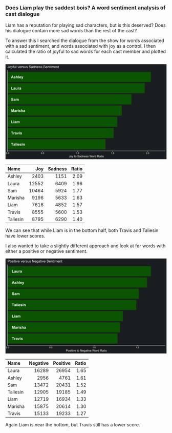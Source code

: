 ### Does Liam play the saddest bois? A word sentiment analysis of cast dialogue

Liam has a reputation for playing sad characters, but is this deserved? Does his dialogue contain more sad words than the rest of the cast?

To answer this I searched the dialogue from the show for words associated with a sad sentiment, and words associated with joy as a control. I then calculated the ratio of joyful to sad words for each cast member and plotted it.

![joyful vs sad](https://github.com/KyleOfCanada/CRDialogue/raw/main/plots/joySadPlot.png)


|Name     |   Joy| Sadness| Ratio|
|:--------|-----:|-------:|-----:|
|Ashley   |  2403|    1151|  2.09|
|Laura    | 12552|    6409|  1.96|
|Sam      | 10464|    5924|  1.77|
|Marisha  |  9196|    5633|  1.63|
|Liam     |  7616|    4852|  1.57|
|Travis   |  8555|    5600|  1.53|
|Taliesin |  8795|    6290|  1.40|

We can see that while Liam is in the bottom half, both Travis and Taliesin have lower scores.

I also wanted to take a slightly different approach and look at for words with either a positive or negative sentiment.

![positive vs negative](https://github.com/KyleOfCanada/CRDialogue/raw/main/plots/positiveNegativePlot.png)


|Name     | Negative| Positive| Ratio|
|:--------|--------:|--------:|-----:|
|Laura    |    16289|    26954|  1.65|
|Ashley   |     2956|     4761|  1.61|
|Sam      |    13472|    20431|  1.52|
|Taliesin |    12905|    19185|  1.49|
|Liam     |    12719|    16934|  1.33|
|Marisha  |    15875|    20614|  1.30|
|Travis   |    15133|    19233|  1.27|

Again Liam is near the bottom, but Travis still has a lower score.